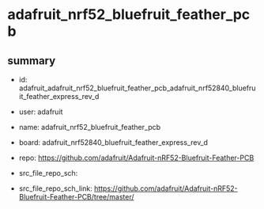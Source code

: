 # adafruit_nrf52_bluefruit_feather_pcb
 
## summary 
* id: adafruit_adafruit_nrf52_bluefruit_feather_pcb_adafruit_nrf52840_bluefruit_feather_express_rev_d
* user: adafruit
* name: adafruit_nrf52_bluefruit_feather_pcb
* board: adafruit_nrf52840_bluefruit_feather_express_rev_d
* repo: https://github.com/adafruit/Adafruit-nRF52-Bluefruit-Feather-PCB



* src_file_repo_sch: 
* src_file_repo_sch_link: https://github.com/adafruit/Adafruit-nRF52-Bluefruit-Feather-PCB/tree/master/




